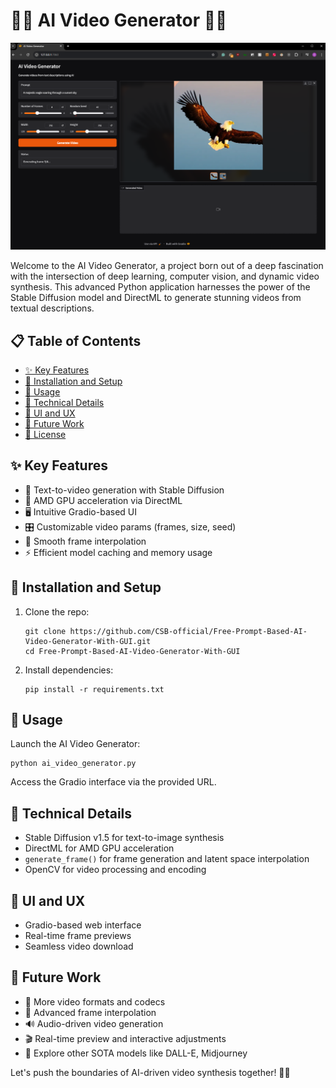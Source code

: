 # 🎥🤖 AI Video Generator 🌈💫

![AI Video Generator GUI](https://github.com/CSB-official/Free-Prompt-Based-AI-Video-Generator-With-GUI/blob/main/gui.png)

Welcome to the AI Video Generator, a project born out of a deep fascination with the intersection of deep learning, computer vision, and dynamic video synthesis. This advanced Python application harnesses the power of the Stable Diffusion model and DirectML to generate stunning videos from textual descriptions.

## 📋 Table of Contents
- [✨ Key Features](https://github.com/CSB-official/Free-Prompt-Based-AI-Video-Generator-With-GUI/tree/main?tab=readme-ov-file#-key-features)
- [💾 Installation and Setup](https://github.com/CSB-official/Free-Prompt-Based-AI-Video-Generator-With-GUI/tree/main?tab=readme-ov-file#-installation-and-setup)
- [🚀 Usage](https://github.com/CSB-official/Free-Prompt-Based-AI-Video-Generator-With-GUI/tree/main?tab=readme-ov-file#-usage)
- [🔧 Technical Details](https://github.com/CSB-official/Free-Prompt-Based-AI-Video-Generator-With-GUI/tree/main?tab=readme-ov-file#-technical-details)
- [🌟 UI and UX](https://github.com/CSB-official/Free-Prompt-Based-AI-Video-Generator-With-GUI/tree/main?tab=readme-ov-file#-ui-and-ux)
- [🔮 Future Work](https://github.com/CSB-official/Free-Prompt-Based-AI-Video-Generator-With-GUI/tree/main?tab=readme-ov-file#-future-work)
- [📜 License](https://github.com/CSB-official/Free-Prompt-Based-AI-Video-Generator-With-GUI/tree/main?tab=readme-ov-file#-license)

## ✨ Key Features
- 🎨 Text-to-video generation with Stable Diffusion
- 🚀 AMD GPU acceleration via DirectML
- 🖥️ Intuitive Gradio-based UI
- 🎛️ Customizable video params (frames, size, seed)
- 🔗 Smooth frame interpolation
- ⚡ Efficient model caching and memory usage

## 💾 Installation and Setup
1. Clone the repo:
   ```
   git clone https://github.com/CSB-official/Free-Prompt-Based-AI-Video-Generator-With-GUI.git
   cd Free-Prompt-Based-AI-Video-Generator-With-GUI
   ```
2. Install dependencies:
   ```
   pip install -r requirements.txt
   ```

## 🚀 Usage
Launch the AI Video Generator:
```
python ai_video_generator.py
```
Access the Gradio interface via the provided URL.

## 🔧 Technical Details
- Stable Diffusion v1.5 for text-to-image synthesis
- DirectML for AMD GPU acceleration
- `generate_frame()` for frame generation and latent space interpolation
- OpenCV for video processing and encoding

## 🌟 UI and UX
- Gradio-based web interface
- Real-time frame previews
- Seamless video download

## 🔮 Future Work
- 📼 More video formats and codecs
- 🎥 Advanced frame interpolation
- 🔊 Audio-driven video generation
- 🎬 Real-time preview and interactive adjustments
- 🌈 Explore other SOTA models like DALL-E, Midjourney

Let's push the boundaries of AI-driven video synthesis together! 🚀✨
